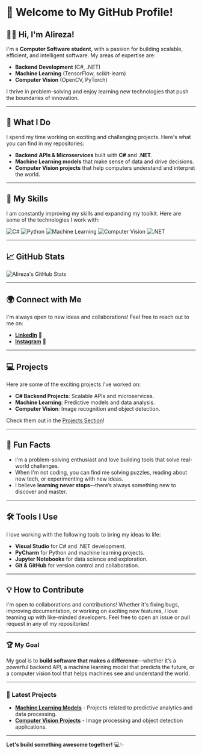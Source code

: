 # 🚀 Welcome to My GitHub Profile!

## 👨‍💻 Hi, I'm Alireza!

I'm a **Computer Software student**, with a passion for building scalable, efficient, and intelligent software. My areas of expertise are:

- **Backend Development** (C#, .NET)
- **Machine Learning** (TensorFlow, scikit-learn)
- **Computer Vision** (OpenCV, PyTorch)

I thrive in problem-solving and enjoy learning new technologies that push the boundaries of innovation.

---

## 🌟 What I Do

I spend my time working on exciting and challenging projects. Here's what you can find in my repositories:

- **Backend APIs & Microservices** built with **C#** and **.NET**.
- **Machine Learning models** that make sense of data and drive decisions.
- **Computer Vision projects** that help computers understand and interpret the world.

---

## 🧠 My Skills

I am constantly improving my skills and expanding my toolkit. Here are some of the technologies I work with:

![C#](https://img.shields.io/badge/-C%23-9b59b6?style=flat&logo=c-sharp&logoColor=fff)
![Python](https://img.shields.io/badge/-Python-3776AB?style=flat&logo=python&logoColor=fff)
![Machine Learning](https://img.shields.io/badge/-Machine%20Learning-F39C12?style=flat&logo=tensorflow&logoColor=fff)
![Computer Vision](https://img.shields.io/badge/-Computer%20Vision-2980b9?style=flat&logo=opencv&logoColor=fff)
![.NET](https://img.shields.io/badge/-.NET-512BD4?style=flat&logo=.net&logoColor=fff)

---

## 📈 GitHub Stats

![Alireza's GitHub Stats](https://github-readme-stats.vercel.app/api?username=Alireza-R-9&show_icons=true&hide_title=true&count_private=true&hide=prs&theme=radical)

---

## 🌍 Connect with Me

I'm always open to new ideas and collaborations! Feel free to reach out to me on:

- [**LinkedIn**](https://www.linkedin.com/in/alireza-rostami-28351430b) 🔗
- [**Instagram**](https://www.instagram.com/alireza_.r9/) 📸

---

## 💻 Projects

Here are some of the exciting projects I've worked on:

- **C# Backend Projects**: Scalable APIs and microservices.
- **Machine Learning**: Predictive models and data analysis.
- **Computer Vision**: Image recognition and object detection.

Check them out in the [Projects Section](https://github.com/Alireza-R-9/MyProjects)!

---

## 🎯 Fun Facts

- I'm a problem-solving enthusiast and love building tools that solve real-world challenges.
- When I'm not coding, you can find me solving puzzles, reading about new tech, or experimenting with new ideas.
- I believe **learning never stops**—there’s always something new to discover and master.

---

## 🛠️ Tools I Use

I love working with the following tools to bring my ideas to life:

- **Visual Studio** for C# and .NET development.
- **PyCharm** for Python and machine learning projects.
- **Jupyter Notebooks** for data science and exploration.
- **Git & GitHub** for version control and collaboration.

---

## 💡 How to Contribute

I'm open to collaborations and contributions! Whether it's fixing bugs, improving documentation, or working on exciting new features, I love teaming up with like-minded developers. Feel free to open an issue or pull request in any of my repositories!

---

### 🏆 My Goal

My goal is to **build software that makes a difference**—whether it’s a powerful backend API, a machine learning model that predicts the future, or a computer vision tool that helps machines see and understand the world.

---

### 🔗 Latest Projects

- **[Machine Learning Models](https://github.com/Alireza-R-9/MyProjects/tree/main/Machine%20Learning)** - Projects related to predictive analytics and data processing.
- **[Computer Vision Projects](https://github.com/Alireza-R-9/MyProjects/tree/main/Computer%20Vision)** - Image processing and object detection applications.

---

**Let's build something awesome together!** 💻✨
